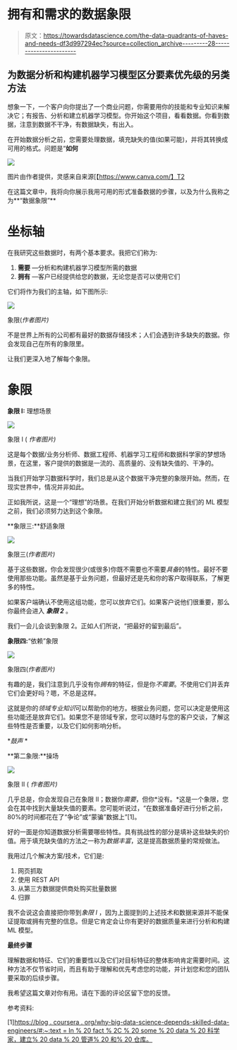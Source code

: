 # 拥有和需求的数据象限

> 原文：<https://towardsdatascience.com/the-data-quadrants-of-haves-and-needs-df3d997294ec?source=collection_archive---------28----------------------->

## 为数据分析和构建机器学习模型区分要素优先级的另类方法

想象一下，一个客户向你提出了一个商业问题，你需要用你的技能和专业知识来解决它；有报告、分析和建立机器学习模型。你开始这个项目，看看数据。你看到数据，注意到数据不干净，有数据缺失，有出入。

在开始数据分析之前，您需要处理数据，填充缺失的值(如果可能)，并将其转换成可用的格式。问题是“**如何**

![](img/b5712da0048f7456d9ac9a7dc29067e9.png)

图片由作者提供，灵感来自来源[【https://www.canva.com/】T2

在这篇文章中，我将向你展示我用可用的形式准备数据的步骤，以及为什么我称之为**“数据象限”**

# **坐标轴**

在我研究这些数据时，有两个基本要求。我把它们称为:

1.  **需要** —分析和构建机器学习模型所需的数据
2.  **拥有** —客户已经提供给您的数据，无论您是否可以使用它们

它们将作为我们的主轴，如下图所示:

![](img/bff0c0226c551bbb17086a687a8d9062.png)

象限(*作者图片)*

不是世界上所有的公司都有最好的数据存储技术；人们会遇到许多缺失的数据。你会发现自己在所有的象限里。

让我们更深入地了解每个象限。

# **象限**

**象限 I:** 理想场景

![](img/5a59118d1beda1e1f2cf4159ead37d90.png)

象限 I ( *作者图片)*

这是每个数据/业务分析师、数据工程师、机器学习工程师和数据科学家的梦想场景，在这里，客户提供的数据是一流的、高质量的、没有缺失值的、干净的。

当我们开始学习数据科学时，我们总是从这个数据干净完整的象限开始。然而，在现实世界中，情况并非如此。

正如我所说，这是一个“理想”的场景。在我们开始分析数据和建立我们的 ML 模型之前，我们必须努力达到这个象限。

**象限三:**舒适象限

![](img/c9c7fb6d6215c8e0b3a62aedc38b3c4b.png)

象限三(*作者图片)*

基于这些数据，你会发现很少(或很多)你既不需要也不需要*具备*的特性。最好不要使用那些功能。虽然是基于业务问题，但最好还是先和你的客户取得联系，了解更多的特性。

如果客户端确认不使用这组功能，您可以放弃它们。如果客户说他们很重要，那么你最终会进入 ***象限 2*** 。

我们一会儿会谈到象限 2。正如人们所说，“把最好的留到最后”。

**象限四:**“依赖”象限

![](img/2c4039e2cc6cd7f06cd241c5422918ab.png)

象限四(*作者图片)*

有趣的是，我们注意到几乎没有你*拥有*的特征，但是你*不需要*。不使用它们并丢弃它们会更好吗？嗯，不总是这样。

这就是你的*领域专业知识*可以帮助你的地方。根据业务问题，您可以决定是使用这些功能还是放弃它们。如果您不是领域专家，您可以随时与您的客户交谈，了解这些特性是否重要，以及它们如何影响分析。

**鼓声* *

**第二象限:**操场

![](img/d65f7ab5f1b386b132a02564fc74aa1c.png)

象限 II ( *作者图片)*

几乎总是，你会发现自己在象限 II；数据你*需要*，但你*没有。*这是一个象限，您会在其中找到大量缺失值的要素。您可能听说过，“在数据准备好进行分析之前，80%的时间都花在了“争论”或“蒙骗”数据上”[1]。

好的一面是你知道数据分析需要哪些特性。具有挑战性的部分是填补这些缺失的价值。用于填充缺失值的方法之一称为*数据丰富*，这是提高数据质量的常规做法。

我用过几个解决方案/技术，它们是:

1.  网页抓取
2.  使用 REST API
3.  从第三方数据提供商处购买批量数据
4.  归罪

我不会说这会直接把你带到*象限 I* ，因为上面提到的上述技术和数据来源并不能保证提取或拥有完整的信息。但是它肯定会让你有更好的数据质量来进行分析和构建 ML 模型。

**最终步骤**

理解数据和特征、它们的重要性以及它们对目标特征的整体影响肯定需要时间。这种方法不仅节省时间，而且有助于理解和优先考虑您的功能，并计划您和您的团队要采取的后续步骤。

我希望这篇文章对你有用。请在下面的评论区留下您的反馈。

参考资料:

[1][https://blog . coursera . org/why-big-data-science-depends-skilled-data-engineers/#:~:text = In % 20 fact % 2C % 20 some % 20 data % 20 科学家，建立% 20 data % 20 管道% 20 和% 20 仓库。](https://blog.coursera.org/why-big-data-science-depends-on-skilled-data-engineers/#:~:text=In%20fact%2C%20some%20data%20scientists,build%20data%20pipelines%20and%20warehouses.)